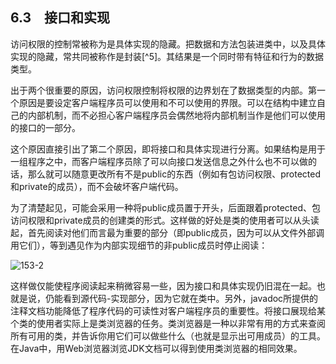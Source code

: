 ## 6.3　接口和实现

访问权限的控制常被称为是具体实现的隐藏。把数据和方法包装进类中，以及具体实现的隐藏，常共同被称作是封装[^5]。其结果是一个同时带有特征和行为的数据类型。

出于两个很重要的原因，访问权限控制将权限的边界划在了数据类型的内部。第一个原因是要设定客户端程序员可以使用和不可以使用的界限。可以在结构中建立自己的内部机制，而不必担心客户端程序员会偶然地将内部机制当作是他们可以使用的接口的一部分。

这个原因直接引出了第二个原因，即将接口和具体实现进行分离。如果结构是用于一组程序之中，而客户端程序员除了可以向接口发送信息之外什么也不可以做的话，那么就可以随意更改所有不是public的东西（例如有包访问权限、protected和private的成员），而不会破坏客户端代码。

为了清楚起见，可能会采用一种将public成员置于开头，后面跟着protected、包访问权限和private成员的创建类的形式。这样做的好处是类的使用者可以从头读起，首先阅读对他们而言最为重要的部分（即public成员，因为可以从文件外部调用它们），等到遇见作为内部实现细节的非public成员时停止阅读：

![153-2](../Images/image02815.jpeg)

这样做仅能使程序阅读起来稍微容易一些，因为接口和具体实现仍旧混在一起。也就是说，仍能看到源代码-实现部分，因为它就在类中。另外，javadoc所提供的注释文档功能降低了程序代码的可读性对客户端程序员的重要性。将接口展现给某个类的使用者实际上是类浏览器的任务。类浏览器是一种以非常有用的方式来查阅所有可用的类，并告诉你用它们可以做些什么（也就是显示出可用成员）的工具。在Java中，用Web浏览器浏览JDK文档可以得到使用类浏览器的相同效果。